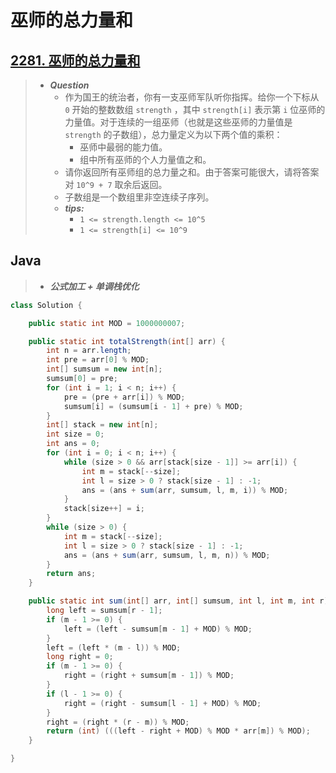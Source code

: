 # 巫师的总力量和

## [2281. 巫师的总力量和](https://leetcode.cn/problems/sum-of-total-strength-of-wizards/)

> - ***Question***
>   - 作为国王的统治者，你有一支巫师军队听你指挥。给你一个下标从 `0` 开始的整数数组 `strength` ，其中 `strength[i]` 表示第 `i` 位巫师的力量值。对于连续的一组巫师（也就是这些巫师的力量值是 `strength` 的子数组），总力量定义为以下两个值的乘积：
>     - 巫师中最弱的能力值。
>     - 组中所有巫师的个人力量值之和。
>   - 请你返回所有巫师组的总力量之和。由于答案可能很大，请将答案对 `10^9 + 7` 取余后返回。
>   - 子数组是一个数组里非空连续子序列。
>   - ***tips:***
>     - `1 <= strength.length <= 10^5`
>     - `1 <= strength[i] <= 10^9`

## Java

> - ***公式加工 + 单调栈优化***

```java
class Solution {

    public static int MOD = 1000000007;

    public static int totalStrength(int[] arr) {
        int n = arr.length;
        int pre = arr[0] % MOD;
        int[] sumsum = new int[n];
        sumsum[0] = pre;
        for (int i = 1; i < n; i++) {
            pre = (pre + arr[i]) % MOD;
            sumsum[i] = (sumsum[i - 1] + pre) % MOD;
        }
        int[] stack = new int[n];
        int size = 0;
        int ans = 0;
        for (int i = 0; i < n; i++) {
            while (size > 0 && arr[stack[size - 1]] >= arr[i]) {
                int m = stack[--size];
                int l = size > 0 ? stack[size - 1] : -1;
                ans = (ans + sum(arr, sumsum, l, m, i)) % MOD;
            }
            stack[size++] = i;
        }
        while (size > 0) {
            int m = stack[--size];
            int l = size > 0 ? stack[size - 1] : -1;
            ans = (ans + sum(arr, sumsum, l, m, n)) % MOD;
        }
        return ans;
    }

    public static int sum(int[] arr, int[] sumsum, int l, int m, int r) {
        long left = sumsum[r - 1];
        if (m - 1 >= 0) {
            left = (left - sumsum[m - 1] + MOD) % MOD;
        }
        left = (left * (m - l)) % MOD;
        long right = 0;
        if (m - 1 >= 0) {
            right = (right + sumsum[m - 1]) % MOD;
        }
        if (l - 1 >= 0) {
            right = (right - sumsum[l - 1] + MOD) % MOD;
        }
        right = (right * (r - m)) % MOD;
        return (int) (((left - right + MOD) % MOD * arr[m]) % MOD);
    }

}
```
